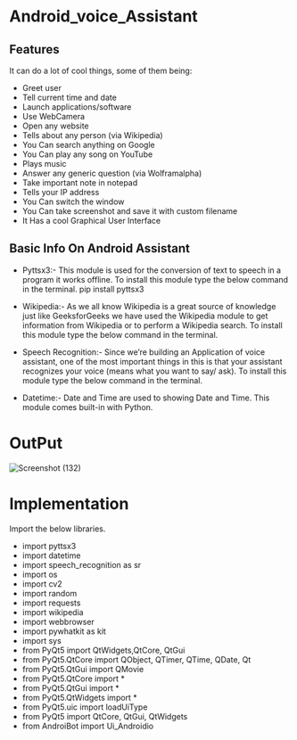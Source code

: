 # Android_voice_Assistant

## Features

It can do a lot of cool things, some of them being:

- Greet user
- Tell current time and date
- Launch applications/software
- Use WebCamera
- Open any website
- Tells about any person (via Wikipedia)
- You Can search anything on Google 
- You Can play any song on YouTube
- Plays music
- Answer any generic question (via Wolframalpha)
- Take important note in notepad
- Tells your IP address
- You Can switch the window
- You Can take screenshot and save it with custom filename
- It Has a cool Graphical User Interface


## Basic Info On Android Assistant

- Pyttsx3:- This module is used for the conversion of text to speech in a program it works offline. To install this module type the below command in the terminal.
pip install pyttsx3

- Wikipedia:- As we all know Wikipedia is a great source of knowledge just like GeeksforGeeks we have used the Wikipedia module to get information from Wikipedia or to perform a Wikipedia search. To install this module type the below command in the terminal.

- Speech Recognition:- Since we’re building an Application of voice assistant, one of the most important things in this is that your assistant recognizes your voice (means what you want to say/ ask). To install this module type the below command in the terminal.

- Datetime:- Date and Time are used to showing Date and Time. This module comes built-in with Python.

# OutPut
![Screenshot (132)](https://github.com/Sam7765/Android_voice_Assistant/assets/157595182/7072d8d9-1853-40e9-b9ea-ecd43bca0353)



  # Implementation

  Import the below libraries.

- import pyttsx3 
- import datetime
- import speech_recognition as sr
- import os
- import cv2
- import random
- import requests 
- import wikipedia
- import webbrowser
- import pywhatkit as kit
- import sys
- from PyQt5 import QtWidgets,QtCore, QtGui
- from PyQt5.QtCore import QObject, QTimer, QTime, QDate, Qt
- from PyQt5.QtGui import QMovie
- from PyQt5.QtCore import *
- from PyQt5.QtGui import *
- from PyQt5.QtWidgets import *
- from PyQt5.uic import loadUiType
- from PyQt5 import QtCore, QtGui, QtWidgets
- from AndroiBot import Ui_Androidio






